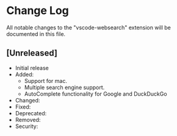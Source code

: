 # Change Log

All notable changes to the "vscode-websearch" extension will be documented in this file.

## [Unreleased]

- Initial release
- Added:
  - Support for mac.
  - Multiple search engine support.
  - AutoComplete functionality for Google and DuckDuckGo 
- Changed:
- Fixed:
- Deprecated:
- Removed:
- Security: